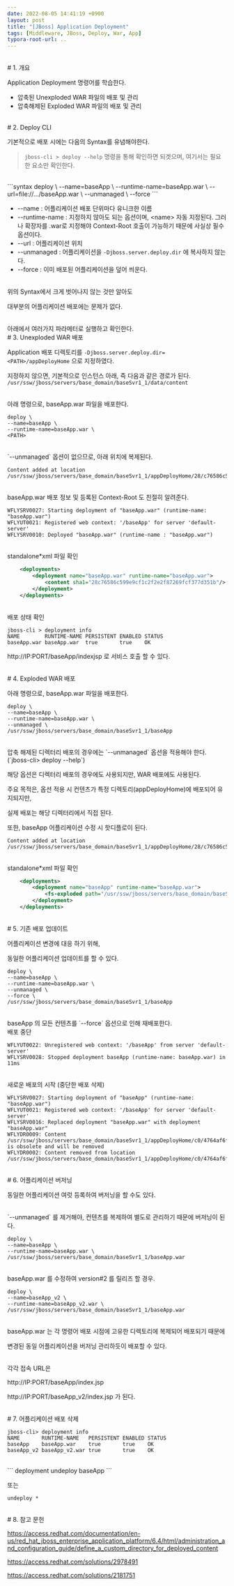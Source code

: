 ```yaml
---
date: 2022-08-05 14:41:19 +0900
layout: post
title: "[JBoss] Application Deployment"
tags: [Middleware, JBoss, Deploy, War, App]
typora-root-url: ..
---
```


<br># 1. 개요

Application Deployment 명령어를 학습한다.

* 압축된 Unexploded WAR 파일의 배포 및 관리
* 압축해제된 Exploded WAR 파일의 배포 및 관리

<br>
# 2. Deploy CLI

기본적으로 배포 시에는 다음의 Syntax를 유념해야한다.

> `jboss-cli > deploy --help` 명령을 통해 확인하면 되겟으며, 여기서는 필요한 요소만 확인한다.

<br>
```syntax
deploy \
--name=baseApp \
--runtime-name=baseApp.war \
--url=file://.../baseApp.war \
--unmanaged \
--force
```

* --name : 어플리케이션 배포 단위마다 유니크한 이름
* --runtime-name : 지정하지 않아도 되는 옵션이며, \<name> 자동 지정된다. 그러나 확장자를 .war로 지정해야 Context-Root 호출이 가능하기 때문에 사실상 필수 옵션이다.
* --url : 어플리케이션 위치
* --unmanaged : 어플리케이션을 `-Djboss.server.deploy.dir` 에 복사하지 않는다.
* --force : 이미 배포된 어플리케이션을 덮어 씌운다.

<br>
위의 Syntax에서 크게 벗어나지 않는 것만 알아도

대부분의 어플리케이션 배포에는 문제가 없다.

<br>
아래에서 여러가지 파라메터로 실행하고 확인한다.

<br>
# 3. Unexploded WAR 배포

Application 배포 디렉토리를 `-Djboss.server.deploy.dir=<PATH>/appDeployHome` 으로 지정하였다.

지정하지 않으면, 기본적으로 인스턴스 아래, 즉 다음과 같은 경로가 된다. `/usr/ssw/jboss/servers/base_domain/baseSvr1_1/data/content`

<br>
아래 명령으로, baseApp.war 파일을 배포한다.

```jboss-cli
deploy \
--name=baseApp \
--runtime-name=baseApp.war \
<PATH>
```

<br>
`--unmanaged` 옵션이 없으므로, 아래 위치에 복제된다.

```
Content added at location /usr/ssw/jboss/servers/base_domain/baseSvr1_1/appDeployHome/28/c76586c599e9cf1c2f2e2f87269fcf377d351b/content
```

<br>
baseApp.war 배포 정보 및 등록된 Context-Root 도 친절히 알려준다.

```
WFLYSRV0027: Starting deployment of "baseApp.war" (runtime-name: "baseApp.war")
WFLYUT0021: Registered web context: '/baseApp' for server 'default-server'
WFLYSRV0010: Deployed "baseApp.war" (runtime-name : "baseApp.war")
```

<br>
standalone*xml 파일 확인

```xml
    <deployments>
        <deployment name="baseApp.war" runtime-name="baseApp.war">
            <content sha1="28c76586c599e9cf1c2f2e2f87269fcf377d351b"/>
        </deployment>
    </deployments>
```

<br>
배포 상태 확인

```
jboss-cli > deployment info
NAME        RUNTIME-NAME PERSISTENT ENABLED STATUS
baseApp.war baseApp.war  true       true    OK
```

http://IP:PORT/baseApp/indexjsp 로 서비스 호출 할 수 있다.

<br>
# 4. Exploded WAR 배포

아래 명령으로, baseApp.war 파일을 배포한다.

```jboss-cli
deploy \
--name=baseApp \
--runtime-name=baseApp.war \
--unmanaged \
/usr/ssw/jboss/servers/base_domain/baseSvr1_1/baseApp
```

<br>
압축 해제된 디렉터리 배포의 경우에는 `--unmanaged` 옵션을 적용해야 한다. (`jboss-cli> deploy --help`)

해당 옵션은 디렉터리 배포의 경우에도 사용되지만, WAR 배포에도 사용된다.

주요 목적은, 옵션 적용 시 컨텐츠가 특정 디렉토리(appDeployHome)에 배포되어 유지되지만,

실제 배포는 해당 디렉터리에서 직접 된다.

또한, baseApp 어플리케이션 수정 시 핫디플로이 된다.

```
Content added at location /usr/ssw/jboss/servers/base_domain/baseSvr1_1/appDeployHome/28/c76586c599e9cf1c2f2e2f87269fcf377d351b/content
```

<br>
standalone*xml 파일 확인

```xml
    <deployments>
        <deployment name="baseApp" runtime-name="baseApp.war">
            <fs-exploded path="/usr/ssw/jboss/servers/base_domain/baseSvr1_1/baseApp"/>
        </deployment>
    </deployments>
```

<br>
# 5. 기존 배포 업데이트

어플리케이션 변경에 대응 하기 위해,

동일한 어플리케이션 업데이트를 할 수 있다.

```
deploy \
--name=baseApp \
--runtime-name=baseApp.war \
--unmanaged \
--force \
/usr/ssw/jboss/servers/base_domain/baseSvr1_1/baseApp
```

<br>
baseApp 의 모든 컨텐츠를 `--force` 옵션으로 인해 재배포한다.

<br>
배포 중단

```
WFLYUT0022: Unregistered web context: '/baseApp' from server 'default-server'
WFLYSRV0028: Stopped deployment baseApp (runtime-name: baseApp.war) in 11ms
```

<br>
새로운 배포의 시작 (중단한 배포 삭제)

```
WFLYSRV0027: Starting deployment of "baseApp" (runtime-name: "baseApp.war")
WFLYUT0021: Registered web context: '/baseApp' for server 'default-server'
WFLYSRV0016: Replaced deployment "baseApp.war" with deployment "baseApp.war"
WFLYDR0009: Content /usr/ssw/jboss/servers/base_domain/baseSvr1_1/appDeployHome/c0/4764af6fe95a9863599ad6ecbcae79106d3938 is obsolete and will be removed
WFLYDR0002: Content removed from location /usr/ssw/jboss/servers/base_domain/baseSvr1_1/appDeployHome/c0/4764af6fe95a9863599ad6ecbcae79106d3938/content
```

<br>
# 6. 어플리케이션 버저닝

동일한 어플리케이션 여럿 등록하여 버저닝을 할 수도 있다.

<br>
`--unmanaged` 를 제거해야, 컨텐츠를 복제하여 별도로 관리하기 때문에 버저닝이 된다.

```
deploy \
--name=baseApp \
--runtime-name=baseApp.war \
/usr/ssw/jboss/servers/base_domain/baseSvr1_1/baseApp.war
```

<br>
baseApp.war 를 수정하여 version#2 를 릴리즈 할 경우.

```
deploy \
--name=baseApp_v2 \
--runtime-name=baseApp_v2.war \
/usr/ssw/jboss/servers/base_domain/baseSvr1_1/baseApp.war
```

<br>
baseApp.war 는 각 명령어 배포 시점에 고유한 디렉토리에 복제되어 배포되기 때문에

변경된 동일 어플리케이션을 버저닝 관리하듯이 배포할 수 있다.

<br>
각각 접속 URL은

http://IP:PORT/baseApp/index.jsp

http://IP:PORT/baseApp_v2/index.jsp 가 된다.

<br>
# 7. 어플리케이션 배포 삭제

```
jboss-cli> deployment info
NAME       RUNTIME-NAME   PERSISTENT ENABLED STATUS
baseApp    baseApp.war    true       true    OK
baseApp_v2 baseApp_v2.war true       true    OK
```

<br>
```
deployment undeploy baseApp
```

또는

```
undeploy *
```

<br>
# 8. 참고 문헌

https://access.redhat.com/documentation/en-us/red_hat_jboss_enterprise_application_platform/6.4/html/administration_and_configuration_guide/define_a_custom_directory_for_deployed_content

https://access.redhat.com/solutions/2978491

https://access.redhat.com/solutions/2181751
